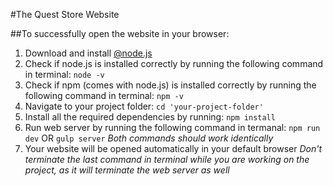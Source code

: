 #The Quest Store Website

##To successfully open the website in your browser:

1. Download and install [@node.js](https://nodejs.org/en/)
2. Check if node.js is installed correctly by running the following command in terminal:
    `node -v`
3. Check if npm (comes with node.js) is installed correctly by running the following command in terminal:
    `npm -v`
4. Navigate to your project folder:
    `cd 'your-project-folder'`
5. Install all the required dependencies by running:
    `npm install`
6. Run web server by running the following command in termanal:
    `npm run dev`
    OR
    `gulp server`
    _Both commands should work identically_
7. Your website will be opened automatically in your default browser
    _Don't terminate the last command in terminal while you are working on the project, as it will terminate the web server as well_